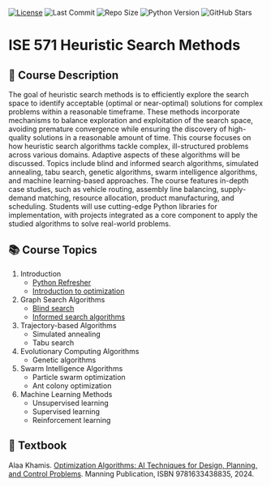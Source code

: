 [![License](https://img.shields.io/badge/License-MIT-yellow.svg)](https://github.com/Dr-AlaaKhamis/ISE571/blob/main/LICENSE)
![Last Commit](https://img.shields.io/github/last-commit/Dr-AlaaKhamis/ISE571)
![Repo Size](https://img.shields.io/github/repo-size/Dr-AlaaKhamis/ISE571)
![Python Version](https://img.shields.io/badge/python-3.8%2B-blue)
![GitHub Stars](https://img.shields.io/github/stars/Dr-AlaaKhamis/ISE571?style=social)


# ISE 571 Heuristic Search Methods

## 📘 Course Description

The goal of heuristic search methods is to efficiently explore the search space to identify acceptable (optimal or near-optimal) solutions for complex problems within a reasonable timeframe. These methods incorporate mechanisms to balance exploration and exploitation of the search space, avoiding premature convergence while ensuring the discovery of high-quality solutions in a reasonable amount of time. This course focuses on how heuristic search algorithms tackle complex, ill-structured problems across various domains. Adaptive aspects of these algorithms will be discussed. Topics include blind and informed search algorithms, simulated annealing, tabu search, genetic algorithms, swarm intelligence algorithms, and machine learning-based approaches. The course features in-depth case studies, such as vehicle routing, assembly line balancing, supply-demand matching, resource allocation, product manufacturing, and scheduling. Students will use cutting-edge Python libraries for implementation, with projects integrated as a core component to apply the studied algorithms to solve real-world problems.

## 📚 Course Topics

1. Introduction
    * [Python Refresher](https://github.com/Dr-AlaaKhamis/ISE571/tree/main/1_Introduction/Python_refresher)
    * [Introduction to optimization](https://github.com/Dr-AlaaKhamis/ISE571/tree/main/1_Introduction/Intro_optimization)
2. Graph Search Algorithms
    * [Blind search](https://github.com/Dr-AlaaKhamis/ISE571/tree/main/2_Graph_search/Blind_search)
    * [Informed search algorithms](https://github.com/Dr-AlaaKhamis/ISE571/tree/main/2_Graph_search/Informed_search)
3. Trajectory-based Algorithms
    * Simulated annealing
    * Tabu search
4. Evolutionary Computing Algorithms
    * Genetic algorithms
5. Swarm Intelligence Algorithms
    * Particle swarm optimization
    * Ant colony optimization
6. Machine Learning Methods
    * Unsupervised learning
    * Supervised learning
    * Reinforcement learning

## 📖 Textbook

Alaa Khamis. [Optimization Algorithms: AI Techniques for Design, Planning, and Control Problems](https://www.manning.com/books/optimization-algorithms). Manning Publication, ISBN 9781633438835, 2024.
